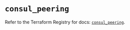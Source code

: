# `consul_peering`

Refer to the Terraform Registry for docs: [`consul_peering`](https://registry.terraform.io/providers/hashicorp/consul/2.22.0/docs/resources/peering).
